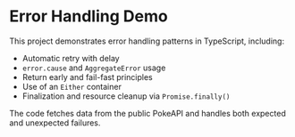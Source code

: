 # Error Handling Demo

This project demonstrates error handling patterns in TypeScript, including:

- Automatic retry with delay
- `error.cause` and `AggregateError` usage
- Return early and fail-fast principles
- Use of an `Either` container
- Finalization and resource cleanup via `Promise.finally()`

The code fetches data from the public PokeAPI and handles both expected and unexpected failures.
